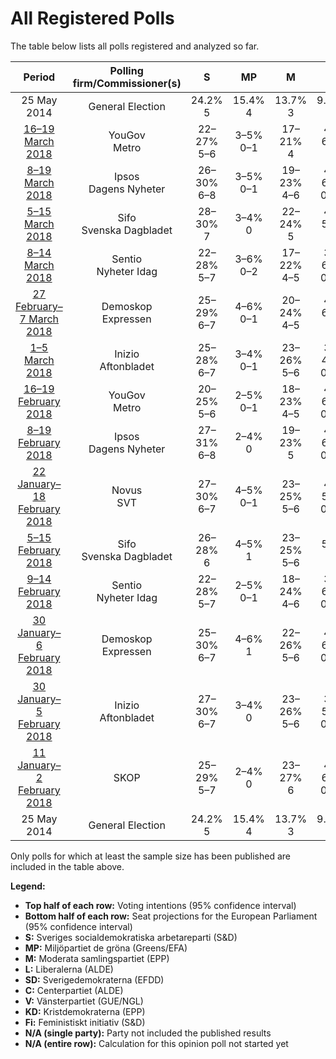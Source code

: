 # All Registered Polls

The table below lists all polls registered and analyzed so far.

| Period     | Polling firm/Commissioner(s) | S | MP | M | L | SD | C | V | KD | Fi |
|:----------:|:----------------------------:|:--:|:--:|:--:|:--:|:--:|:--:|:--:|:--:|:--:|
| 25 May 2014 | General Election | 24.2% <br> 5 | 15.4% <br> 4 | 13.7% <br> 3 | 9.9% <br> 2 | 9.7% <br> 2 | 6.5% <br> 1 | 6.3% <br> 1 | 5.9% <br> 1 | 5.5% <br> 1 |
| [16–19 March 2018](2018-03-19-YouGov.html) | YouGov <br> Metro | 22–27% <br> 5–6 | 3–5% <br> 0–1 | 17–21% <br> 4 | 4–6% <br> 1 | 20–25% <br> 5 | 6–9% <br> 2 | 7–10% <br> 2 | 3–5% <br> 0–1 | 2–4% <br> 0 |
| [8–19 March 2018](2018-03-19-Ipsos.html) | Ipsos <br> Dagens Nyheter | 26–30% <br> 6–8 | 3–5% <br> 0–1 | 19–23% <br> 4–6 | 4–6% <br> 0–1 | 15–19% <br> 3–4 | 9–12% <br> 2–3 | 8–10% <br> 2 | 2–4% <br> 0–1 | 1–3% <br> 0 |
| [5–15 March 2018](2018-03-15-Sifo.html) | Sifo <br> Svenska Dagbladet | 28–30% <br> 7 | 3–4% <br> 0 | 22–24% <br> 5 | 4–5% <br> 1 | 15–17% <br> 4 | 9–11% <br> 2 | 7–8% <br> 2 | 3% <br> 0 | 2% <br> 0 |
| [8–14 March 2018](2018-03-14-Sentio.html) | Sentio <br> Nyheter Idag | 22–28% <br> 5–7 | 3–6% <br> 0–2 | 17–22% <br> 4–5 | 3–6% <br> 0–1 | 20–26% <br> 4–6 | 5–8% <br> 1–2 | 6–10% <br> 1–2 | 4–7% <br> 0–2 | 1–3% <br> 0 |
| [27 February–7 March 2018](2018-03-07-Demoskop.html) | Demoskop <br> Expressen | 25–29% <br> 6–7 | 4–6% <br> 0–1 | 20–24% <br> 4–5 | 4–6% <br> 1 | 17–21% <br> 4–5 | 7–9% <br> 1–2 | 7–10% <br> 2 | 2–4% <br> 0–1 | 1–3% <br> 0 |
| [1–5 March 2018](2018-03-05-Inizio.html) | Inizio <br> Aftonbladet | 25–28% <br> 6–7 | 3–4% <br> 0–1 | 23–26% <br> 5–6 | 3–4% <br> 0–1 | 14–17% <br> 3–4 | 8–10% <br> 2 | 6–8% <br> 1–2 | 5–7% <br> 1–2 | 2–3% <br> 0 |
| [16–19 February 2018](2018-02-19-YouGov.html) | YouGov <br> Metro | 20–25% <br> 5–6 | 2–5% <br> 0–1 | 18–23% <br> 4–5 | 4–6% <br> 0–1 | 20–25% <br> 5–6 | 8–11% <br> 2–3 | 8–12% <br> 2–3 | 2–4% <br> 0 | 2–4% <br> 0 |
| [8–19 February 2018](2018-02-19-Ipsos.html) | Ipsos <br> Dagens Nyheter | 27–31% <br> 6–8 | 2–4% <br> 0 | 19–23% <br> 5 | 4–6% <br> 0–1 | 14–18% <br> 3–4 | 9–13% <br> 2–3 | 8–11% <br> 2 | 2–4% <br> 0–1 | 1–3% <br> 0 |
| [22 January–18 February 2018](2018-02-18-Novus.html) | Novus <br> SVT | 27–30% <br> 6–7 | 4–5% <br> 0–1 | 23–25% <br> 5–6 | 4–5% <br> 0–1 | 16–18% <br> 4 | 8–10% <br> 2 | 7–9% <br> 2 | 2–3% <br> 0 | N/A <br> N/A |
| [5–15 February 2018](2018-02-15-Sifo.html) | Sifo <br> Svenska Dagbladet | 26–28% <br> 6 | 4–5% <br> 1 | 23–25% <br> 5–6 | 5% <br> 1 | 15–17% <br> 3–4 | 10–11% <br> 2 | 7–8% <br> 2 | 2–3% <br> 0 | 1–2% <br> 0 |
| [9–14 February 2018](2018-02-14-Sentio.html) | Sentio <br> Nyheter Idag | 22–28% <br> 5–7 | 2–5% <br> 0–1 | 18–24% <br> 4–6 | 3–6% <br> 0–1 | 19–25% <br> 4–6 | 9–13% <br> 2–3 | 7–11% <br> 2–3 | 1–4% <br> 0 | 1–3% <br> 0 |
| [30 January–6 February 2018](2018-02-06-Demoskop.html) | Demoskop <br> Expressen | 25–30% <br> 6–7 | 4–6% <br> 1 | 22–26% <br> 5–6 | 4–6% <br> 0–1 | 14–17% <br> 3–4 | 8–11% <br> 2 | 6–9% <br> 1–2 | 3–5% <br> 0–1 | 2–3% <br> 0 |
| [30 January–5 February 2018](2018-02-05-Inizio.html) | Inizio <br> Aftonbladet | 27–30% <br> 6–7 | 3–4% <br> 0 | 23–26% <br> 5–6 | 3–5% <br> 0–1 | 14–17% <br> 3–4 | 8–11% <br> 2 | 6–8% <br> 1–2 | 3–5% <br> 0–1 | 2–3% <br> 0 |
| [11 January–2 February 2018](2018-02-02-SKOP.html) | SKOP | 25–29% <br> 5–7 | 2–4% <br> 0 | 23–27% <br> 6 | 4–6% <br> 0–1 | 14–17% <br> 3–4 | 9–12% <br> 2–3 | 6–9% <br> 2 | 3–5% <br> 0–1 | 1–3% <br> 0 |
| 25 May 2014 | General Election | 24.2% <br> 5 | 15.4% <br> 4 | 13.7% <br> 3 | 9.9% <br> 2 | 9.7% <br> 2 | 6.5% <br> 1 | 6.3% <br> 1 | 5.9% <br> 1 | 5.5% <br> 1 |

Only polls for which at least the sample size has been published are included in the table above.

**Legend:**
+ **Top half of each row:** Voting intentions (95% confidence interval)
+ **Bottom half of each row:** Seat projections for the European Parliament (95% confidence interval)
+ **S:** Sveriges socialdemokratiska arbetareparti (S&D)
+ **MP:** Miljöpartiet de gröna (Greens/EFA)
+ **M:** Moderata samlingspartiet (EPP)
+ **L:** Liberalerna (ALDE)
+ **SD:** Sverigedemokraterna (EFDD)
+ **C:** Centerpartiet (ALDE)
+ **V:** Vänsterpartiet (GUE/NGL)
+ **KD:** Kristdemokraterna (EPP)
+ **Fi:** Feministiskt initiativ (S&D)
+ **N/A (single party):** Party not included the published results
+ **N/A (entire row):** Calculation for this opinion poll not started yet

